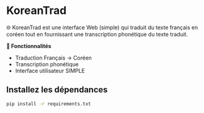 # KoreanTrad

🌐 KoreanTrad est une interface Web (simple) qui traduit du texte français en coréen tout en fournissant une transcription phonétique du texte traduit. 

**🎯 Fonctionnalités**

- Traduction Français → Coréen
- Transcription phonétique
- Interface utilisateur SIMPLE

## **Installez les dépendances**

```bash
pip install -r requirements.txt
```
